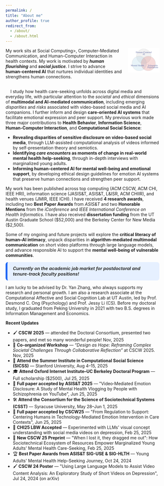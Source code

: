 ```yaml
---
permalink: /
title: "About me"
author_profile: true
redirect_from: 
  - /about/
  - /about.html
---
```

<div style="display:flex; align-items:flex-start; gap:20px;">

  <div style="flex:75%;">
My work sits at Social Computing>, Computer-Mediated Communication, and Human-Computer Interaction in health contexts. My work is motivated by <b><i>human flourishing</i></b> and <b><i>social justice</i></b>. I strive to advance <b>human-centered AI</b> that nurtures individual identities and strengthens human connections. <br><br>
  </div>

  <div style="flex:20%; text-align:center;">
    <img src="./images/agenda.png" alt="Agenda" style="max-width:100%; height:auto;">
  </div>
</div>

&nbsp;&nbsp;&nbsp;&nbsp;I study how health care-seeking unfolds across digital media and everyday life, with particular attention to the _societal_ and _ethical_ dimensions of **multimodal and AI-mediated communication**, including emerging _disparities_ and _risks_ associated with video-based social media and AI companions. I further inform and design **care-oriented AI systems** that facilitate emotional expression and peer support. My previous work made three major contributions to **Health Behavior**, **Information Science**, **Human-Computer Interaction**, and **Computational Social Science**:
    
- **Revealing disparities of sensitive disclosure on video-based social media**, through LLM-assisted computational analysis of videos informed by self-presentation theory and semiotics.
- **Identifying <em>care encounters</em> as moments of change in real-world mental health help-seeking**, through in-depth interviews with marginalized young adults.
- **Informing human-centered AI for mental well-being and emotional support**, by developing ethical design guidelines for emotion AI systems that preserve human connections and strengthen peer support.

My work has been published across top computing (ACM CSCW, ACM CHI, IEEE HRI), information science (JASIS&T, ASIS&T, L&ISR, ACM CHIIR), and health venues (JMIR, IEEE ICHI). I have received **4 research awards**, including two **Best Paper Awards** from *ASIS&T* and two **Honorable Mentions** from the *iConference* and *IEEE International Conference on Health Informatics*. I have also received **dissertation funding** from the UT Austin Graduate School (\$52,000) and the Berkeley Center for New Media (\$2,500). 

Some of my ongoing and future projects will explore the **critical literacy of human–AI intimacy**, unpack disparities in **algorithm-mediated multimodal communication** on short video platforms through large language models, and advance responsible AI to support the **mental well-being of vulnerable communities**.


<div style="
  background-color:#e6f0ff;
  border-left:6px solid #1e66f5;
  padding:12px 18px;
  border-radius:8px;
  font-weight:600;
  font-size:1.05em;
">
<em>Currently on the academic job market for postdoctoral and tenure-track faculty positions!</em>
</div>

I am lucky to be advised by Dr. Yan Zhang, who always supports my research and personal growth. I am also a research associate at the Computational Affective and Social Cognition Lab at UT Austin, led by Prof. Desmond C. Ong (Psychology) and Prof. Jessy Li (CS). Before my doctoral study, I graduated from Peking University in 2021 with two B.S. degrees in Information Management and Economics.

**Recent Updates** 
- 🖌️ **CSCW 2025** — attended the Doctoral Consortium, presented two papers, and met so many wonderful people! Nov, 2025
- 🤝 **Co-organized Workshop** — *“Design as Hope: Reframing Complex Societal Challenges Through Collaborative Reflection”* at CSCW 2025.  Nov, 2025
- 🏫 **Attend the Summer Institute in Computational Social Science (SICSS)** — Stanford University, Aug 4–15, 2025
- 🎓 **Attend Oxford Internet Institute–UC Berkeley Doctoral Program** — Full scholarship ($2500), Jul 25, 2025
- 📄 **Full paper accepted by ASIS&T 2025** — "Video‑Mediated Emotion Disclosure: A Study of Mental Health Vlogging by People with Schizophrenia on YouTube", Jun 25, 2025
- 🛠️ **Attend the Consortium for the Science of Sociotechnical Systems (CSST)** — Syracuse University, May 28–Jun 1, 2025
- 📄 **Full paper accepted by CSCW25** — "From Regulation to Support: Centering Humans in Technology-Mediated Emotion Intervention in Care Contexts", Jun 25, 2025
- 🤖 **CHI25 LBW Accepted** — Experimented with LLMs' visual concept understanding with social media videos on depression, Feb 25, 2025
- 📄 **New CSCW 25 Preprint** — "When I lost it, they dragged me out": How Sociotechnical Ecosystem of Resources Empower Marginalized Young Adults' Mental Health Care-Seeking, Feb 25, 2025
- 🏆 **Best Paper Awards from ASIS&T SIG-USE & SIG-HLTH** — Young Adults' Mental Health Help-Seeking Journey, Oct 24, 2024
- 🖌️ **CSCW 24 Poster** — "Using Large Language Models to Assist Video Content Analysis: An Exploratory Study of Short Videos on Depression", Jul 24, 2024 (on arXiv)

